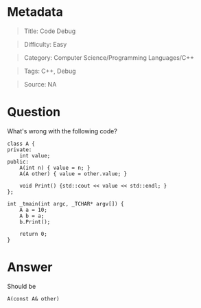 # Metadata
> Title: Code Debug

> Difficulty: Easy

> Category: Computer Science/Programming Languages/C++

> Tags: C++, Debug

> Source: NA

# Question
What's wrong with the following code?

```
class A {
private:
    int value;
public:
    A(int n) { value = n; }
    A(A other) { value = other.value; }

    void Print() {std::cout << value << std::endl; }
};

int _tmain(int argc, _TCHAR* argv[]) {
    A a = 10;
    A b = a;
    b.Print();

    return 0;
}
```

# Answer
Should be
```
A(const A& other)
```